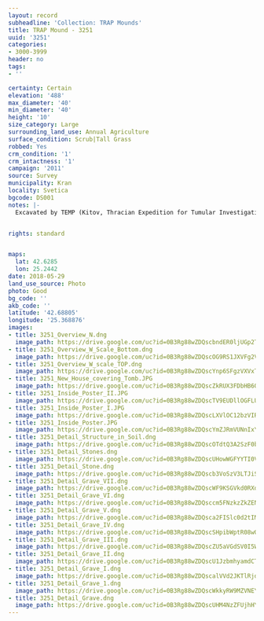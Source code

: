 ```yaml
---
layout: record
subheadline: 'Collection: TRAP Mounds'
title: TRAP Mound - 3251
uuid: '3251'
categories:
- 3000-3999
header: no
tags:
- ''

certainty: Certain
elevation: '488'
max_diameter: '40'
min_diameter: '40'
height: '10'
size_category: Large
surrounding_land_use: Annual Agriculture
surface_condition: Scrub|Tall Grass
robbed: Yes
crm_condition: '1'
crm_intactness: '1'
campaign: '2011'
source: Survey
municipality: Kran
locality: Svetica
bgcode: DS001
notes: |-
  Excavated by TEMP (Kitov, Thracian Expedition for Tumular Investigations) in 2004, museum inside.


rights: standard


maps:
  lat: 42.6285
  lon: 25.2442
date: 2018-05-29
land_use_source: Photo
photo: Good
bg_code: ''
akb_code: ''
latitude: '42.68805'
longitude: '25.368876'
images:
- title: 3251_Overview_N.dng
  image_path: https://drive.google.com/uc?id=0B3Rg88wZDQscbndER0ljUGp2TG8
- title: 3251_Overview_W_Scale_Bottom.dng
  image_path: https://drive.google.com/uc?id=0B3Rg88wZDQscOG9RS1JXVFg2Vjg
- title: 3251_Overview_W_scale_TOP.dng
  image_path: https://drive.google.com/uc?id=0B3Rg88wZDQscYnp6SFgzVXVxT0E
- title: 3251_New_House_covering_Tomb.JPG
  image_path: https://drive.google.com/uc?id=0B3Rg88wZDQscZkRUX3FDbHB6QVU
- title: 3251_Inside_Poster_II.JPG
  image_path: https://drive.google.com/uc?id=0B3Rg88wZDQscTV9EUDllOGFLUU0
- title: 3251_Inside_Poster_I.JPG
  image_path: https://drive.google.com/uc?id=0B3Rg88wZDQscLXVlOC12bzVIRmc
- title: 3251_Inside_Poster.JPG
  image_path: https://drive.google.com/uc?id=0B3Rg88wZDQscYmZJRmVUNnIxY0k
- title: 3251_Detail_Structure_in_Soil.dng
  image_path: https://drive.google.com/uc?id=0B3Rg88wZDQscOTdtQ3A2SzF0bTA
- title: 3251_Detail_Stones.dng
  image_path: https://drive.google.com/uc?id=0B3Rg88wZDQscUHowWGFYYTI0V28
- title: 3251_Detail_Stone.dng
  image_path: https://drive.google.com/uc?id=0B3Rg88wZDQscb3VoSzV3LTJiSzQ
- title: 3251_Detail_Grave_VII.dng
  image_path: https://drive.google.com/uc?id=0B3Rg88wZDQscWF9KSGVkd0RXdFU
- title: 3251_Detail_Grave_VI.dng
  image_path: https://drive.google.com/uc?id=0B3Rg88wZDQsccm5FNzkzZkZENE0
- title: 3251_Detail_Grave_V.dng
  image_path: https://drive.google.com/uc?id=0B3Rg88wZDQsca2FISlc0d2tIMG8
- title: 3251_Detail_Grave_IV.dng
  image_path: https://drive.google.com/uc?id=0B3Rg88wZDQscSHpibWptR08wQnc
- title: 3251_Detail_Grave_III.dng
  image_path: https://drive.google.com/uc?id=0B3Rg88wZDQscZU5aVGdSV0I5WGc
- title: 3251_Detail_Grave_II.dng
  image_path: https://drive.google.com/uc?id=0B3Rg88wZDQscU1JzbmhyamdCT2s
- title: 3251_Detail_Grave_I.dng
  image_path: https://drive.google.com/uc?id=0B3Rg88wZDQscalVVd2JKTlRjdFU
- title: 3251_Detail_Grave_1.dng
  image_path: https://drive.google.com/uc?id=0B3Rg88wZDQscWkkyRW9MZVNEYkE
- title: 3251_Detail_Grave.dng
  image_path: https://drive.google.com/uc?id=0B3Rg88wZDQscUHM4NzZFUjhHYWM
---
```

